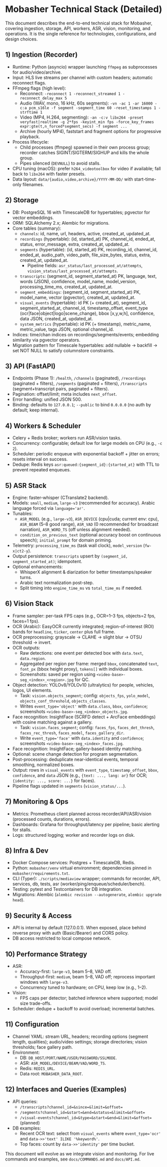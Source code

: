# Mobasher Technical Stack (Detailed)

This document describes the end-to-end technical stack for Mobasher, covering ingestion, storage, API, workers, ASR, vision, monitoring, and operations. It is the single reference for technologies, configurations, and design choices.

## 1) Ingestion (Recorder)
- Runtime: Python (asyncio) wrapper launching `ffmpeg` as subprocesses for audio/video/archive.
- Input: HLS live streams per channel with custom headers; automatic reconnect flags.
- FFmpeg flags (high level):
  - Reconnect: `-reconnect 1 -reconnect_streamed 1 -reconnect_delay_max 5`
  - Audio (WAV, mono, 16 kHz, 60s segments): `-vn -ac 1 -ar 16000 -c:a pcm_s16le -f segment -segment_time 60 -reset_timestamps 1 -strftime 1`
  - Video (MP4, H.264, segmenting): `-an -c:v libx264 -preset veryfast|realtime -g 2*fps -keyint_min fps -force_key_frames expr:gte(t,n_forced*segment_secs) -f segment ...`
  - Archive (hourly MP4), faststart and fragment options for progressive playback.
- Process lifecycle:
  - Child processes (ffmpeg) spawned in their own process group; recorder catches SIGINT/SIGTERM/SIGHUP and kills the whole group.
  - Pipes silenced (`DEVNULL`) to avoid stalls.
- CPU tuning (macOS): prefer `h264_videotoolbox` for video if available; fall back to `libx264` with faster presets.
- Data layout: `data/{audio,video,archive}/YYYY-MM-DD/` with start-time-only filenames.

## 2) Storage
- DB: PostgreSQL 16 with TimescaleDB for hypertables; pgvector for vector embeddings.
- ORM: SQLAlchemy 2.x; Alembic for migrations.
- Core tables (summary):
  - `channels`: id, name, url, headers, active, created_at, updated_at.
  - `recordings` (hypertable): (id, started_at) PK, channel_id, ended_at, status, error_message, extra, created_at, updated_at.
  - `segments` (hypertable): (id, started_at) PK, recording_id, channel_id, ended_at, audio_path, video_path, file_size_bytes, status, extra, created_at, updated_at.
    - Pipeline fields: `asr_status/last_processed_at/attempts`, `vision_status/last_processed_at/attempts`.
  - `transcripts`: (segment_id, segment_started_at) PK, language, text, words (JSON), confidence, model_name, model_version, processing_time_ms, created_at, updated_at.
  - `segment_embeddings`: (segment_id, segment_started_at) PK, model_name, vector (pgvector), created_at, updated_at.
  - `visual_events` (hypertable): id PK (+ created_at), segment_id, segment_started_at, channel_id, timestamp_offset, event_type (ocr|face|object|logo|scene_change), bbox [x,y,w,h], confidence, data JSON, created_at, updated_at.
  - `system_metrics` (hypertable): id PK (+ timestamp), metric_name, metric_value, tags JSON, optional channel_id.
- Indices: time/chan indices on recordings/segments/events; embedding similarity via pgvector operators.
- Migration pattern for Timescale hypertables: add nullable → backfill → set NOT NULL to satisfy columnstore constraints.

## 3) API (FastAPI)
- Endpoints (Phase 1): `/health`, `/channels` (paginated), `/recordings` (paginated + filters), `/segments` (paginated + filters), `/transcripts` (segment+transcript pairs, paginated + filters).
- Pagination: offset/limit; meta includes `next_offset`.
- Error handling: unified JSON 500.
- Binding: defaults to `127.0.0.1`; `--public` to bind `0.0.0.0` (no auth by default; keep internal).

## 4) Workers & Scheduler
- Celery + Redis broker; workers run ASR/vision tasks.
- Concurrency: configurable; default low for large models on CPU (e.g., `-c 2`).
- Scheduler: periodic enqueue with exponential backoff + jitter on errors; resets interval on success.
- Dedupe: Redis keys `asr:queued:{segment_id}:{started_at}` with TTL to prevent repeated enqueues.

## 5) ASR Stack
- Engine: faster-whisper (CTranslate2 backend).
- Models: `small`, `medium`, `large-v3` (recommended for accuracy). Arabic language forced via `language='ar'`.
- Tunables:
  - `ASR_MODEL` (e.g., `large-v3`), `ASR_DEVICE` (cpu|cuda; current env: cpu), `ASR_BEAM` (5–8 good range), `ASR_VAD` (0 recommended for broadcast narration), `ASR_WORD_TS` (off unless alignment needed).
  - `condition_on_previous_text` (optional accuracy boost on continuous speech); `initial_prompt` for domain priming.
- Telemetry: `processing_time_ms` (task wall clock), `model_version` (`fw-x|ct2-y`).
- Output persistence: `transcripts` upsert by `(segment_id, segment_started_at)`; idempotent.
- Optional enhancements:
  - WhisperX alignment & diarization for better timestamps/speaker turns.
  - Arabic text normalization post-step.
  - Split timing into `engine_time_ms` vs `total_time_ms` if needed.

## 6) Vision Stack
- Frame sampler: per-task FPS caps (e.g., OCR=1–3 fps, objects=2 fps, faces=1 fps).
- OCR (Arabic): EasyOCR currently integrated; region-of-interest (ROI) bands for `headline`, `ticker`, `center` plus full frame.
- OCR preprocessing: grayscale → CLAHE → slight blur → OTSU threshold → invert.
- OCR outputs:
  - Raw detections: one event per detected box with `data.text`, `data.region`.
  - Aggregated per region per frame: merged `bbox`, concatenated `text`, `font_px` (bbox height proxy), `tokens[]` with individual boxes.
  - Screenshots: saved per region using `<video-base>-seg_<index>_<region>.jpg` for QC.
- Object detection: YOLOv8/YOLOv10 (ultralytics) for people, vehicles, logos, UI elements.
  - Task: `vision.objects_segment`; config: `objects_fps`, `yolo_model`, `objects_conf_threshold`, `objects_classes`.
  - Writes `event_type='object'` with `data.class`, `bbox`, `confidence`; screenshots `<video-base>-seg_<index>_objects.jpg`.
- Face recognition: InsightFace (SCRFD detect + ArcFace embeddings) with cosine matching against a gallery.
  - Task: `vision.faces_segment`; config: `faces_fps`, `faces_det_thresh`, `faces_rec_thresh`, `faces_model`, `faces_gallery_dir`.
  - Write `event_type='face'` with `data.identity` and `confidence`; screenshots `<video-base>-seg_<index>_faces.jpg`.
- Face recognition: InsightFace; gallery-based identity matching.
- Optional: scene change detection for program segmentation.
- Post-processing: deduplicate near-identical events, temporal smoothing, normalized boxes.
- Output: rows in `visual_events` with `event_type`, `timestamp_offset`, `bbox`, `confidence`, and `data` JSON (e.g., `{text: ..., lang: ar}` for OCR; `{identity: ..., score: ...}` for faces).
- Pipeline flags updated in `segments` (`vision_status/...`).

## 7) Monitoring & Ops
- Metrics: Prometheus client planned across recorder/API/ASR/vision (processed counts, durations, errors).
- Dashboards: Grafana for throughput/latency per pipeline; basic alerting for stalls.
- Logs: structured logging; worker and recorder logs on disk.

## 8) Infra & Dev
- Docker Compose services: Postgres + TimescaleDB, Redis.
- Python: `mobasher/venv` virtual environment; dependencies pinned in `mobasher/requirements.txt`.
- CLI (Typer): `./scripts/mediaview` wrapper; commands for recorder, API, services, db, tests, asr (worker/ping/enqueue/scheduler/bench).
- Testing: pytest and Testcontainers for DB integration.
- Migrations: Alembic (`alembic revision --autogenerate`, `alembic upgrade head`).

## 9) Security & Access
- API is internal by default (127.0.0.1). When exposed, place behind reverse proxy with auth (Basic/Bearer) and CORS policy.
- DB access restricted to local compose network.

## 10) Performance Strategy
- ASR:
  - Accuracy-first: `large-v3`, beam 5–8, VAD off.
  - Throughput-first: `medium`, beam 5–8, VAD off; reprocess important windows with `large-v3`.
  - Concurrency tuned to hardware; on CPU, keep low (e.g., 1–2).
- Vision:
  - FPS caps per detector; batched inference where supported; model size trade-offs.
- Scheduler: dedupe + backoff to avoid overload; incremental batches.

## 11) Configuration
- Channel YAML: stream URL, headers; recording options (segment length, qualities); audio/video settings; storage directories; vision thresholds; face gallery path.
- Environment:
  - DB: `DB_HOST/PORT/NAME/USER/PASSWORD/SSLMODE`.
  - ASR: `ASR_MODEL/DEVICE/BEAM/VAD/WORD_TS`.
  - Redis: `REDIS_URL`.
  - Data root: `MOBASHER_DATA_ROOT`.

## 12) Interfaces and Queries (Examples)
- API queries:
  - `/transcripts?channel_id=&since=&limit=&offset=`
  - `/segments?channel_id=&start=&end=&status=&limit=&offset=`
  - `/visual-events?channel_id=&type=&start=&end=&limit=&offset=` (planned)
- DB examples:
  - Recent OCR text: select from `visual_events` where `event_type='ocr'` and `data->>'text' ILIKE '%keyword%'`.
  - Top faces: count by `data->>'identity'` per time bucket.

This document will evolve as we integrate vision and monitoring. For live commands and examples, see `docs/COMMANDS.md` and `docs/API.md`.
